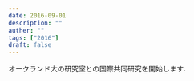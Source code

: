 ```yaml
---
date: 2016-09-01
description: ""
auther: ""
tags: ["2016"]
draft: false
---
```


オークランド大の研究室との国際共同研究を開始します.
